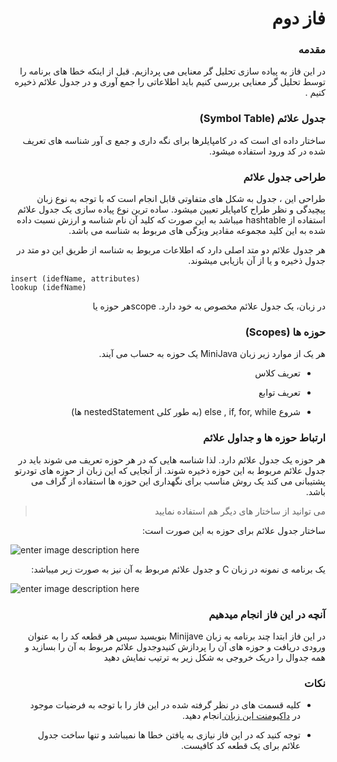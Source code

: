 <h1 dir="rtl">فاز دوم</h1>
<h3 dir="rtl">مقدمه</h3>
<p dir="rtl">در این فاز به پیاده سازی تحلیل گر معنایی می پردازیم. قبل از اینکه خطا های برنامه را توسط تحلیل گر معنایی بررسی کنیم باید اطلاعاتی را جمع آوری و در جدول علائم ذخیره کنیم .</p>
<h3 dir="rtl">جدول علائم (Symbol Table)</h3>
<p dir="rtl">ساختار داده ای است که در کامپایلرها برای نگه  داری و جمع ی آور شناسه های تعریف شده در کد  ورود استفاده میشود.</p>
<h3 dir="rtl">طراحی جدول علائم</h3>
<p dir="rtl">طراحی این  ، جدول به شکل های متفاوتی قابل انجام است که با توجه به نوع زبان پیچیدگی و نظر طراح کامپایلر تعیین میشود. ساده ترین نوع پیاده  سازی یک  جدول علائم استفاده از hashtable میباشد به این صورت که کلید آن نام شناسه و ارزش نسبت داده شده به این کلید مجموعه مقادیر ویژگی های مربوط به شناسه می باشد.</p>
<p dir="rtl">هر  جدول علائم دو متد اصلی دارد که اطلاعات مربوط به شناسه از طریق این دو متد در  جدول ذخیره و یا از آن  بازیابی میشوند.</p>


    insert (idefName, attributes)
    lookup (idefName)



<p dir="rtl">در زبان، یک جدول علائم مخصوص به خود دارد. scopeهر حوزه یا</p>
<h3 dir="rtl">حوزه ها (Scopes)</h3>
<p dir="rtl">هر یک از موارد زیر زبان MiniJava یک حوزه به حساب می آیند.</p>
<ul dir="rtl">
<li><p>تعریف کلاس</p></li>
<li><p>تعریف توابع</p></li>
<li><p>شروع else , if, for, while (به طور کلی nestedStatement ها)</p></li>
</ul>
<h3 dir="rtl">ارتباط حوزه ها و جداول علائم</h3>
<p dir="rtl">هر حوزه یک جدول علائم دارد. لذا شناسه هایی که در هر حوزه تعریف می شوند باید در جدول علائم مربوط به این حوزه ذخیره شوند. از آنجایی که این زبان از حوزه های تودرتو 
پشتیبانی می کند یک روش مناسب برای نگهداری این حوزه ها استفاده از گراف می باشد.</p>
<blockquote dir="rtl"><p> می توانید از ساختار های دیگر هم استفاده نمایید </p></blockquote>
<p dir="rtl">ساختار جدول علائم برای حوزه به این صورت است:</p>

![enter image description here](http://s10.picofile.com/file/8394955568/scopes.png)


<p dir="rtl">
یک برنامه ی نمونه در زبان  C و جدول علائم مربوط به آن نیز به صورت زیر میباشد:
<p>

![enter image description here](http://s11.picofile.com/file/8394956326/Capture.PNG)


<h3 dir="rtl">آنچه در این فاز انجام میدهیم</h3>
<p dir="rtl">در این فاز ابتدا چند برنامه به زبان Minijave بنویسید سپس هر قطعه کد را به عنوان ورودی دریافت و حوزه های آن را پردازش کنیدوجدول علائم مربوط به آن را بسازید و همه 
جدوال را دریک خروجی به شکل زیر  به ترتیب نمایش دهید</p>
<h3 dir="rtl">نکات</h3>
<ul dir="rtl">
<li><p><p>کلیه قسمت های در نظر گرفته شده در این فاز را با توجه به فرضیات موجود
در <a href="https://github.com/fazixa/CompilerDesignProjectDescription/blob/master/Documentation">داکیومنت این زبان  </a>انجام دهید.</p>
</p></li>
<li><p><p>توجه کنید که در این فاز نیازی به یافتن خطا ها نمیباشد و تنها ساخت
جدول علائم برای یک قطعه کد کافیست.</p>
</p></li>
</ul>

